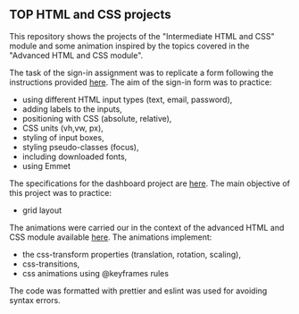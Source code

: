 ## **TOP HTML and CSS projects**

This repository shows the projects of the "Intermediate HTML and CSS" module and some animation inspired by the topics covered in the "Advanced HTML and CSS module". 

The task of the sign-in assignment was to replicate a form following the instructions provided [here](https://www.theodinproject.com/paths/full-stack-javascript/courses/intermediate-html-and-css/lessons/sign-up-form). The aim of the sign-in form was to practice: 
 - using different HTML input types (text, email, password),
 - adding labels to the inputs,
 - positioning with CSS (absolute, relative),
 - CSS units (vh,vw, px), 
 - styling of input boxes,
 - styling pseudo-classes (focus),
 - including downloaded fonts, 
 - using Emmet

The specifications for the dashboard project are [here](https://www.theodinproject.com/paths/full-stack-javascript/courses/intermediate-html-and-css/lessons/admin-dashboard). The main objective of this project was to practice: 
 - grid layout

The animations were carried our in the context of the advanced HTML and CSS module available [here](https://www.theodinproject.com/paths/full-stack-javascript/courses/advanced-html-and-css). The animations implement:
 - the css-transform properties (translation, rotation, scaling),
 - css-transitions,
 - css animations using @keyframes rules

The code was formatted with prettier and eslint was used for avoiding syntax errors.
